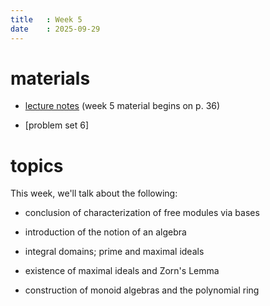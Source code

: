 ```yaml
---
title   : Week 5
date    : 2025-09-29
---
```



# materials


- [lecture notes](/course-content/grad-algebra.pdf) (week 5 material begins on p. 36)

- [problem set 6]
  
# topics

This week, we'll talk about the following:

- conclusion of characterization of free modules via bases

- introduction of the notion of an algebra
- integral domains; prime and maximal ideals
- existence of maximal ideals and Zorn's Lemma
- construction of monoid algebras and the polynomial ring
